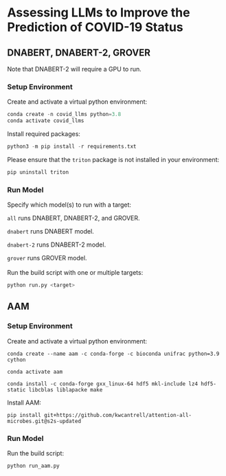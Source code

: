 # Assessing LLMs to Improve the Prediction of COVID-19 Status
## DNABERT, DNABERT-2, GROVER
Note that DNABERT-2 will require a GPU to run.

### Setup Environment
Create and activate a virtual python environment:
```python
conda create -n covid_llms python=3.8
conda activate covid_llms
```

Install required packages:
```python
python3 -m pip install -r requirements.txt
```

Please ensure that the `triton` package is not installed in your environment:
```python
pip uninstall triton
``` 

### Run Model
Specify which model(s) to run with a target:

`all` runs DNABERT, DNABERT-2, and GROVER.

`dnabert` runs DNABERT model.

`dnabert-2` runs DNABERT-2 model.

`grover` runs GROVER model.
<br />
<br />
Run the build script with one or multiple targets:
```python
python run.py <target>
```

## AAM

### Setup Environment
Create and activate a virtual python environment:
```
conda create --name aam -c conda-forge -c bioconda unifrac python=3.9 cython

conda activate aam

conda install -c conda-forge gxx_linux-64 hdf5 mkl-include lz4 hdf5-static libcblas liblapacke make
```

Install AAM:
```
pip install git+https://github.com/kwcantrell/attention-all-microbes.git@s2s-updated
```

### Run Model
Run the build script:
```python
python run_aam.py
```
